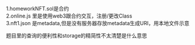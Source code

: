 1.homeworkNFT.sol是合约  
2.online.js 里是使用web3跟合约交互，注册/更改Class  
3.nft1.json 是metadata,但是没有服务器存放metadata生成URI，用本地文件示意    

题目里的查询的便利性和storage的精简性不太清楚是什么意思


